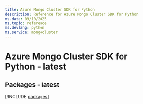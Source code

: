 ```yaml
---
title: Azure Mongo Cluster SDK for Python
description: Reference for Azure Mongo Cluster SDK for Python
ms.date: 09/10/2025
ms.topic: reference
ms.devlang: python
ms.service: mongocluster
---
```

# Azure Mongo Cluster SDK for Python - latest
## Packages - latest
[!INCLUDE [packages](mongo-cluster-index.md)]